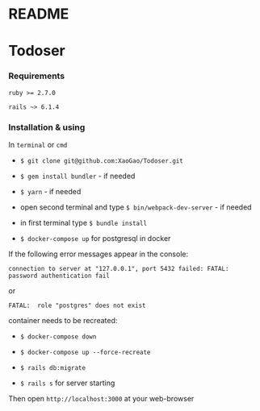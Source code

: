 # README

# Todoser

### Requirements

`ruby >= 2.7.0`

`rails ~> 6.1.4`

### Installation & using

In `terminal` or `cmd`

- `$ git clone git@github.com:XaoGao/Todoser.git`

- `$ gem install bundler` - if needed

- `$ yarn` - if needed

- open second terminal and type `$ bin/webpack-dev-server` - if needed

- in first terminal type `$ bundle install`

- `$ docker-compose up` for postgresql in docker

If the following error messages appear in the console:

```console
connection to server at "127.0.0.1", port 5432 failed: FATAL:  password authentication fail
```
or

```
FATAL:  role "postgres" does not exist
```
container needs to be recreated:

- `$ docker-compose down`

- `$ docker-compose up --force-recreate`

- `$ rails db:migrate`

- `$ rails s` for server starting

Then open `http://localhost:3000` at your web-browser